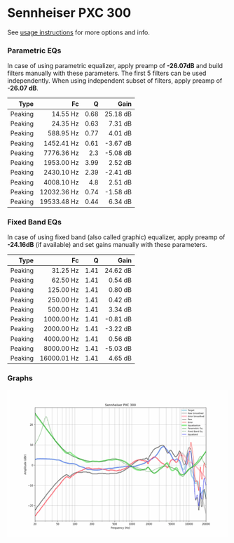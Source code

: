 # Sennheiser PXC 300
See [usage instructions](https://github.com/jaakkopasanen/AutoEq#usage) for more options and info.

### Parametric EQs
In case of using parametric equalizer, apply preamp of **-26.07dB** and build filters manually
with these parameters. The first 5 filters can be used independently.
When using independent subset of filters, apply preamp of **-26.07 dB**.

| Type    | Fc          |    Q | Gain     |
|--------:|------------:|-----:|---------:|
| Peaking | 14.55 Hz    | 0.68 | 25.18 dB |
| Peaking | 24.35 Hz    | 0.63 | 7.31 dB  |
| Peaking | 588.95 Hz   | 0.77 | 4.01 dB  |
| Peaking | 1452.41 Hz  | 0.61 | -3.67 dB |
| Peaking | 7776.36 Hz  | 2.3  | -5.08 dB |
| Peaking | 1953.00 Hz  | 3.99 | 2.52 dB  |
| Peaking | 2430.10 Hz  | 2.39 | -2.41 dB |
| Peaking | 4008.10 Hz  | 4.8  | 2.51 dB  |
| Peaking | 12032.36 Hz | 0.74 | -1.58 dB |
| Peaking | 19533.48 Hz | 0.44 | 6.34 dB  |

### Fixed Band EQs
In case of using fixed band (also called graphic) equalizer, apply preamp of **-24.16dB**
(if available) and set gains manually with these parameters.

| Type    | Fc          |    Q | Gain     |
|--------:|------------:|-----:|---------:|
| Peaking | 31.25 Hz    | 1.41 | 24.62 dB |
| Peaking | 62.50 Hz    | 1.41 | 0.54 dB  |
| Peaking | 125.00 Hz   | 1.41 | 0.80 dB  |
| Peaking | 250.00 Hz   | 1.41 | 0.42 dB  |
| Peaking | 500.00 Hz   | 1.41 | 3.34 dB  |
| Peaking | 1000.00 Hz  | 1.41 | -0.81 dB |
| Peaking | 2000.00 Hz  | 1.41 | -3.22 dB |
| Peaking | 4000.00 Hz  | 1.41 | 0.56 dB  |
| Peaking | 8000.00 Hz  | 1.41 | -5.03 dB |
| Peaking | 16000.01 Hz | 1.41 | 4.65 dB  |

### Graphs
![](./Sennheiser%20PXC%20300.png)